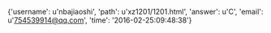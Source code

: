 {'username': u'nbajiaoshi', 'path': u'xz1201/1201.html', 'answer': u'C', 'email': u'754539914@qq.com', 'time': '2016-02-25:09:48:38'}